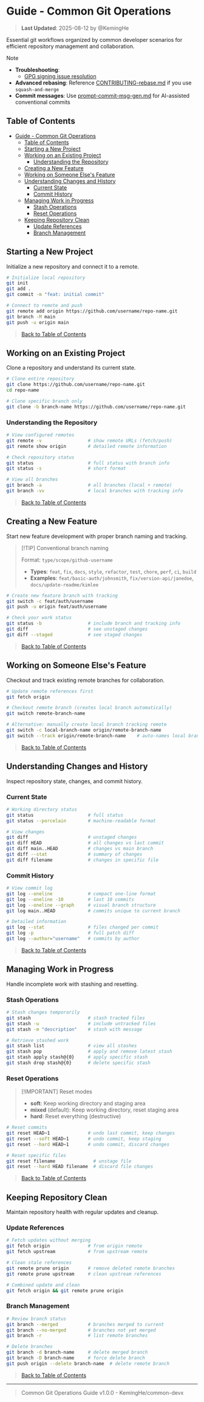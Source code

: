 # Guide - Common Git Operations

> **Last Updated**: 2025-08-12 by @KemingHe

Essential git workflows organized by common developer scenarios for efficient repository management and collaboration.

> [!NOTE]
>
> - **Troubleshooting**:
>   - [GPG signing issue resolution](../troubleshooting/troubleshooting-gpg-signing-lock-issue.md)
> - **Advanced rebasing**: Reference [CONTRIBUTING-rebase.md](../CONTRIBUTING-rebase.md) if you use `squash-and-merge`
> - **Commit messages**: Use [prompt-commit-msg-gen.md](../prompts/prompt-commit-msg-gen.md) for AI-assisted conventional commits

## Table of Contents

- [Guide - Common Git Operations](#guide---common-git-operations)
  - [Table of Contents](#table-of-contents)
  - [Starting a New Project](#starting-a-new-project)
  - [Working on an Existing Project](#working-on-an-existing-project)
    - [Understanding the Repository](#understanding-the-repository)
  - [Creating a New Feature](#creating-a-new-feature)
  - [Working on Someone Else's Feature](#working-on-someone-elses-feature)
  - [Understanding Changes and History](#understanding-changes-and-history)
    - [Current State](#current-state)
    - [Commit History](#commit-history)
  - [Managing Work in Progress](#managing-work-in-progress)
    - [Stash Operations](#stash-operations)
    - [Reset Operations](#reset-operations)
  - [Keeping Repository Clean](#keeping-repository-clean)
    - [Update References](#update-references)
    - [Branch Management](#branch-management)

## Starting a New Project

Initialize a new repository and connect it to a remote.

```bash
# Initialize local repository
git init
git add .
git commit -m "feat: initial commit"

# Connect to remote and push
git remote add origin https://github.com/username/repo-name.git
git branch -M main
git push -u origin main
```

> [Back to Table of Contents](#table-of-contents)

## Working on an Existing Project

Clone a repository and understand its current state.

```bash
# Clone entire repository
git clone https://github.com/username/repo-name.git
cd repo-name

# Clone specific branch only
git clone -b branch-name https://github.com/username/repo-name.git
```

### Understanding the Repository

```bash
# View configured remotes
git remote -v                 # show remote URLs (fetch/push)
git remote show origin        # detailed remote information

# Check repository status
git status                    # full status with branch info
git status -s                 # short format

# View all branches
git branch -a                 # all branches (local + remote)
git branch -vv                # local branches with tracking info
```

> [Back to Table of Contents](#table-of-contents)

## Creating a New Feature

Start new feature development with proper branch naming and tracking.

> [!TIP] Conventional branch naming
>
> Format: `type/scope/github-username`
>
> - **Types**: `feat`, `fix`, `docs`, `style`, `refactor`, `test`, `chore`, `perf`, `ci`, `build`
> - **Examples**: `feat/basic-auth/johnsmith`, `fix/version-api/janedoe`, `docs/update-readme/kimlee`

```bash
# Create new feature branch with tracking
git switch -c feat/auth/username
git push -u origin feat/auth/username

# Check your work status
git status -b                 # include branch and tracking info
git diff                      # see unstaged changes
git diff --staged             # see staged changes
```

> [Back to Table of Contents](#table-of-contents)

## Working on Someone Else's Feature

Checkout and track existing remote branches for collaboration.

```bash
# Update remote references first
git fetch origin

# Checkout remote branch (creates local branch automatically)
git switch remote-branch-name

# Alternative: manually create local branch tracking remote
git switch -c local-branch-name origin/remote-branch-name
git switch --track origin/remote-branch-name    # auto-names local branch
```

> [Back to Table of Contents](#table-of-contents)

## Understanding Changes and History

Inspect repository state, changes, and commit history.

### Current State

```bash
# Working directory status
git status                    # full status
git status --porcelain        # machine-readable format

# View changes
git diff                      # unstaged changes
git diff HEAD                 # all changes vs last commit
git diff main..HEAD           # changes vs main branch
git diff --stat               # summary of changes
git diff filename             # changes in specific file
```

### Commit History

```bash
# View commit log
git log --oneline             # compact one-line format
git log --oneline -10         # last 10 commits
git log --oneline --graph     # visual branch structure
git log main..HEAD            # commits unique to current branch

# Detailed information
git log --stat                # files changed per commit
git log -p                    # full patch diff
git log --author="username"   # commits by author
```

> [Back to Table of Contents](#table-of-contents)

## Managing Work in Progress

Handle incomplete work with stashing and resetting.

### Stash Operations

```bash
# Stash changes temporarily
git stash                     # stash tracked files
git stash -u                  # include untracked files
git stash -m "description"    # stash with message

# Retrieve stashed work
git stash list                # view all stashes
git stash pop                 # apply and remove latest stash
git stash apply stash@{0}     # apply specific stash
git stash drop stash@{0}      # delete specific stash
```

### Reset Operations

> [!IMPORTANT] Reset modes
>
> - **soft**: Keep working directory and staging area
> - **mixed** (default): Keep working directory, reset staging area
> - **hard**: Reset everything (destructive)

```bash
# Reset commits
git reset HEAD~1              # undo last commit, keep changes
git reset --soft HEAD~1       # undo commit, keep staging
git reset --hard HEAD~1       # undo commit, discard changes

# Reset specific files
git reset filename              # unstage file
git reset --hard HEAD filename  # discard file changes
```

> [Back to Table of Contents](#table-of-contents)

## Keeping Repository Clean

Maintain repository health with regular updates and cleanup.

### Update References

```bash
# Fetch updates without merging
git fetch origin              # from origin remote
git fetch upstream            # from upstream remote

# Clean stale references
git remote prune origin       # remove deleted remote branches
git remote prune upstream     # clean upstream references

# Combined update and clean
git fetch origin && git remote prune origin
```

### Branch Management

```bash
# Review branch status
git branch --merged           # branches merged to current
git branch --no-merged        # branches not yet merged
git branch -r                 # list remote branches

# Delete branches
git branch -d branch-name     # delete merged branch
git branch -D branch-name     # force delete branch
git push origin --delete branch-name  # delete remote branch
```

> [Back to Table of Contents](#table-of-contents)

---

> Common Git Operations Guide v1.0.0 - KemingHe/common-devx
